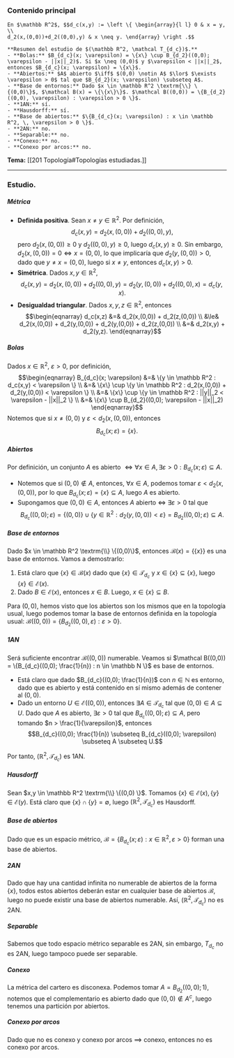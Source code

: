 ### Contenido principal

```ad-Formal
En $\mathbb R^2$, $$d_c(x,y) := \left \{ \begin{array}{l l} 0 & x = y, \\
d_2(x,(0,0))+d_2((0,0),y) & x \neq y. \end{array} \right .$$
```

```ad-note
**Resumen del estudio de $(\mathbb R^2, \mathcal T_{d_c})$.**
- **Bolas:** $B_{d_c}(x; \varepsilon) = \{x\} \cup B_{d_2}((0,0); \varepsilon - ||x||_2)$. Si $x \neq (0,0)$ y $\varepsilon < ||x||_2$, entonces $B_{d_c}(x; \varepsilon) = \{x\}$.
- **Abiertos:** $A$ abierto $\iff$ $(0,0) \notin A$ $\lor$ $\exists \varepsilon > 0$ tal que $B_{d_2}(x; \varepsilon) \subseteq A$.
- **Base de entornos:** Dado $x \in \mathbb R^2 \textrm{\\} \{(0,0)\}$, $\mathcal B(x) = \{\{x\}\}$. $\mathcal B((0,0)) = \{B_{d_2}((0,0), \varepsilon) : \varepsilon > 0 \}$.
- **1AN:** sí.
- **Hausdorff:** sí.
- **Base de abiertos:** $\{B_{d_c}(x; \varepsilon) : x \in \mathbb R^2, \, \varepsilon > 0 \}$.
- **2AN:** no.
- **Separable:** no.
- **Conexo:** no.
- **Conexo por arcos:** no.

```


**Tema:** [[201 Topología#Topologías estudiadas.]]

---
### Estudio.
##### Métrica
- **Definida positiva**. Sean $x \neq y \in \mathbb R^2$. Por definición, $$d_c(x,y) = d_2(x,(0,0)) + d_2((0,0),y),$$ pero $d_2(x,(0,0)) \ge 0$ y $d_2((0,0),y) \ge 0$, luego $d_c(x,y) \ge 0$. Sin embargo, $d_2(x,(0,0)) = 0 \iff x = (0,0)$, lo que implicaría que $d_2(y,(0,0)) > 0$, dado que $y \neq x = (0,0)$, luego si $x \neq y$, entonces $d_c(x,y) > 0$.
- **Simétrica**. Dados $x,y \in \mathbb R^2$, $$d_c(x,y) = d_2(x,(0,0)) + d_2((0,0),y) = d_2(y,(0,0)) + d_2((0,0),x) = d_c(y,x).$$
- **Desigualdad triangular**. Dados $x,y,z \in \mathbb R^2$, entonces  $$\begin{eqnarray}
d_c(x,z) &=& d_2(x,(0,0)) + d_2(z,(0,0)) \\ &\le& d_2(x,(0,0)) + d_2(y,(0,0)) + d_2(y,(0,0)) + d_2(z,(0,0)) \\ &=& d_2(x,y) + d_2(y,z).
\end{eqnarray}$$

##### Bolas
Dados $x \in \mathbb R^2$, $\varepsilon > 0$, por definición, $$\begin{eqnarray}
B_{d_c}(x; \varepsilon) &=& \{y \in \mathbb R^2 : d_c(x,y) < \varepsilon \} \\
&=& \{x\} \cup \{y \in \mathbb R^2 : d_2(x,(0,0)) + d_2(y,(0,0)) < \varepsilon \} \\
&=& \{x\} \cup \{y \in \mathbb R^2 :  ||y||_2 < \varepsilon - ||x||_2 \} \\
&=& \{x\} \cup B_{d_2}((0,0); \varepsilon - ||x||_2)
\end{eqnarray}$$
Notemos que si $x \neq (0,0)$ y $\varepsilon < d_2(x, (0,0))$, entonces $$B_{d_c}(x; \varepsilon) = \{x \}.$$

##### Abiertos
Por definición, un conjunto $A$ es abierto $\iff \forall x \in A , \, \exists \varepsilon > 0 : B_{d_c}(x; \varepsilon) \subseteq A$. 
- Notemos que si $(0,0) \notin A$, entonces, $\forall x \in A$, podemos tomar $\varepsilon < d_2(x, (0,0))$, por lo que $B_{d_c}(x; \varepsilon) = \{x\} \subseteq A$, luego $A$ es abierto.
- Supongamos que $(0,0) \in A$, entonces $A$ abierto $\iff$ $\exists \varepsilon > 0$ tal que $$B_{d_c}((0,0); \varepsilon) = \{(0,0)\} \cup \{ y \in \mathbb R^2 : d_2(y, (0,0)) < \varepsilon \} = B_{d_2}((0,0); \varepsilon) \subseteq A.$$

##### Base de entornos
Dado $x \in \mathbb R^2 \textrm{\\} \{(0,0)\}$, entonces $\mathcal B(x) = \{\{x\}\}$ es una base de entornos. Vamos a demostrarlo:
1. Está claro que $\{x\} \in \mathcal B(x)$ dado que $\{x\} \in \mathcal T_{d_c}$ y $x \in \{x\} \subseteq \{x\}$, luego $\{x\} \in \mathcal E(x)$.
2. Dado $B \in \mathcal E(x)$, entonces $x \in B$. Luego, $x \in \{x\} \subseteq B$.

Para $(0,0)$, hemos visto que los abiertos son los mismos que en la topología usual, luego podemos tomar la base de entornos definida en la topología usual: $\mathcal B((0,0)) = \{ B_{d_2}((0,0), \varepsilon) : \varepsilon > 0  \}$.

##### 1AN
Será suficiente encontrar $\mathcal B((0,0))$ numerable. Veamos si $\mathcal B((0,0)) = \{B_{d_c}((0,0); \frac{1}{n}) : n \in \mathbb N \}$ es base de entornos.
- Está claro que dado $B_{d_c}((0,0); \frac{1}{n})$ con $n \in \mathbb N$ es entorno, dado que es abierto y está contenido en sí mismo además de contener al $(0,0)$.
- Dado un entorno $U \in \mathcal E((0,0))$, entonces $\exists A \in \mathcal T_{d_c}$ tal que $(0,0) \in A \subseteq U$. Dado que $A$ es abierto, $\exists \varepsilon > 0$ tal que $B_{d_c}((0,0); \varepsilon) \subseteq A$, pero tomando $n > \frac{1}{\varepsilon}$, entonces $$B_{d_c}((0,0); \frac{1}{n}) \subseteq B_{d_c}((0,0); \varepsilon) \subseteq A \subseteq U.$$

Por tanto, $(\mathbb R^2, \mathcal T_{d_c})$ es 1AN.

##### Hausdorff
Sean $x,y \in \mathbb R^2 \textrm{\\} \{(0,0) \}$. Tomamos $\{x\} \in \mathcal E(x), \{y\} \in \mathcal E(y)$. Está claro que $\{x\} \cap \{y\} = \emptyset$, luego $(\mathbb R^2, \mathcal T_{d_c})$ es Hausdorff.
##### Base de abiertos
Dado que es un espacio métrico, $\mathcal B = \{B_{d_c}(x; \varepsilon) : x \in \mathbb R^2, \, \varepsilon > 0 \}$ forman una base de abiertos.

##### 2AN
Dado que hay una cantidad infinita no numerable de abiertos de la forma $\{x\}$, todos estos abiertos deberán estar en cualquier base de abiertos $\mathcal B$, luego no puede existir una base de abiertos numerable. Así, $(\mathbb R^2, \mathcal T_{d_c})$ no es 2AN.

##### Separable
Sabemos que todo espacio métrico separable es 2AN, sin embargo, $T_{d_c}$ no es 2AN, luego tampoco puede ser separable.

##### Conexo 
La métrica del cartero es disconexa. Podemos tomar $A = B_{d_2}((0,0); 1)$, notemos que el complementario es abierto dado que $(0,0) \notin A^c$, luego tenemos una partición por abiertos.
##### Conexo por arcos
Dado que no es conexo y conexo por arcos $\implies$ conexo, entonces no es conexo por arcos.

